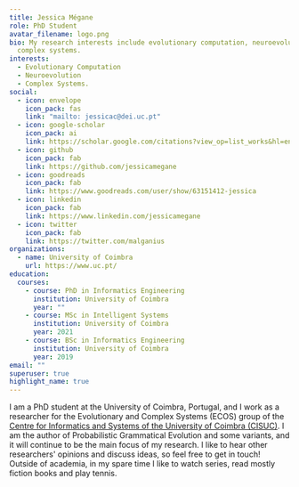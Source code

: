 ```yaml
---
title: Jessica Mégane
role: PhD Student
avatar_filename: logo.png
bio: My research interests include evolutionary computation, neuroevolution, and
  complex systems.
interests:
  - Evolutionary Computation
  - Neuroevolution
  - Complex Systems.
social:
  - icon: envelope
    icon_pack: fas
    link: "mailto: jessicac@dei.uc.pt"
  - icon: google-scholar
    icon_pack: ai
    link: https://scholar.google.com/citations?view_op=list_works&hl=en&user=OSYnfP8AAAAJ
  - icon: github
    icon_pack: fab
    link: https://github.com/jessicamegane
  - icon: goodreads
    icon_pack: fab
    link: https://www.goodreads.com/user/show/63151412-jessica
  - icon: linkedin
    icon_pack: fab
    link: https://www.linkedin.com/jessicamegane
  - icon: twitter
    icon_pack: fab
    link: https://twitter.com/malganius
organizations:
  - name: University of Coimbra
    url: https://www.uc.pt/
education:
  courses:
    - course: PhD in Informatics Engineering
      institution: University of Coimbra
      year: ""
    - course: MSc in Intelligent Systems
      institution: University of Coimbra
      year: 2021
    - course: BSc in Informatics Engineering
      institution: University of Coimbra
      year: 2019
email: ""
superuser: true
highlight_name: true
---
```

I am a PhD student at the University of Coimbra, Portugal, and I work as a researcher for the Evolutionary and Complex Systems (ECOS) group of the [Centre for Informatics and Systems of the University of Coimbra (CISUC)](https://www.cisuc.uc.pt/).
I am the author of Probabilistic Grammatical Evolution and some variants, and it will continue to be the main focus of my research.
I like to hear other researchers' opinions and discuss ideas, so feel free to get in touch!
Outside of academia, in my spare time I like to watch series, read mostly fiction books and play tennis.